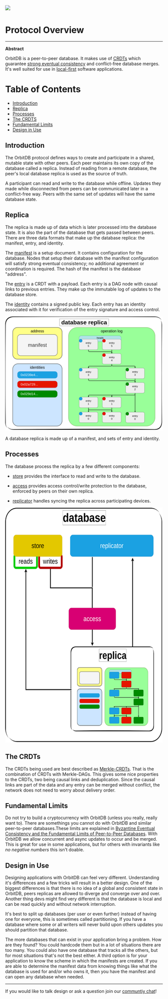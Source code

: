 # ![](https://img.shields.io/badge/status-wip-orange.svg?style=flat-square)

# Protocol Overview

-----

**Abstract**

OrbitDB is a peer-to-peer database. It makes use of [CRDTs](https://en.wikipedia.org/wiki/Conflict-free_replicated_data_type) which guarantee [strong eventual consistency](https://en.wikipedia.org/wiki/Eventual_consistency#Strong_eventual_consistency) and conflict-free database merges. It's well suited for use in [local-first](https://www.inkandswitch.com/local-first/) software applications.

# Table of Contents

- [Introduction](#introduction)
- [Replica](#replica)
- [Processes](#processes)
- [The CRDTS](#the-crdts)
- [Fundamental Limits](#fundamental-limits)
- [Design in Use](#design-in-use)

## Introduction

The OrbitDB protocol defines ways to create and participate in a shared, mutable state with other peers. Each peer maintains its own copy of the database called a replica.
Instead of reading from a remote database, the peer's local database replica is used as the source of truth.

A participant can read and write to the database while offline. Updates they made while disconnected from peers can be communicated later in a conflict-free way. Peers with the same set of updates will have the same database state.

## Replica

The replica is made up of data which is later processed into the database state. It is also the part of the database that gets passed between peers. There are three data formats that make up the database replica: the manifest, entry, and identity.

The [manifest](./MANIFEST.md) is a setup document. It contains configuration for the database. Nodes that setup their database with the manifest configuration will satisfy strong eventual consistency; no additional agreement or coordination is required. The hash of the manifest is the database "address".

The [entry](./entry) is a CRDT with a payload. Each entry is a DAG node with causal links to previous entries. They make up the immutable log of updates to the database store.

The [identity](./identity) contains a signed public key. Each entry has an identity associated with it for verification of the entry signature and access control.

<img src="./.assets/replica_diagram.png" width="750"/>

A database replica is made up of a manifest, and sets of entry and identity.

## Processes

The database process the replica by a few different components: 

 - [store](./store) provides the interface to read and write to the database.

 - [access](./access) provides access control/write protection to the database, enforced by peers on their own replica.

 - [replicator](./replicator) handles syncing the replica across participating devices.

<img src="./.assets/database_diagram.png" height="750"/>

## The CRDTs

The CRDTs being used are best described as [Merkle-CRDTs](https://research.protocol.ai/publications/merkle-crdts-merkle-dags-meet-crdts/). That is the combination of CRDTs with Merkle-DAGs. This gives some nice properties to the CRDTs, two being causal links and deduplication. Since the causal links are part of the data and any entry can be merged without conflict, the network does not need to worry about delivery order.

## Fundamental Limits

Do not try to build a cryptocurrency with OrbitDB (unless you really, really want to). There are somethings you cannot do with OrbitDB and similar peer-to-peer databases.These limits are explained in [Byzantine Eventual Consistency and the Fundamental Limits of Peer-to-Peer Databases](https://martin.kleppmann.com/2021/10/07/consensusdays.html). With OrbitDB we allow concurrent and async updates to occur and be merged. This is great for use in some applications, but for others with invariants like *no negative numbers* this isn't doable.

## Design in Use

Designing applications with OrbitDB can feel very different. Understanding it's differences and a few tricks will result in a better design. One of the biggest differences is that there is no idea of a global and consistent state in OrbitDB, peers replicas are allowed to diverge and converge over and over. Another thing devs might find very different is that the database is local and can be read quickly and without network interruption.

It's best to split up databases (per user or even further) instead of having one for everyone, this is sometimes called partitioning. If you have a database where some or all writers will never build upon others updates you should partition that database.

The more databases that can exist in your application bring a problem. How are they found? You could hardcode them but in a lot of situations there are too many. You could also have one database that tracks all the others, but for most situations that's not the best either.
A third option is for your application to know the scheme in which the manifests are created. If you are able to determine the manifest data from knowing things like what the database is used for and/or who owns it, then you have the manifest and can open any database when needed.

----

If you would like to talk design or ask a question join our [communtiy chat](https://app.element.io/#/room/#orbit-db:matrix.org)!
